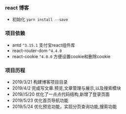 ### react 博客 
- 初始化 `yarn install --save`
### 项目依赖
- antd `^3.15.1`
 支付宝react组件库
- react-router-dom `^4.4.0`
- react-cookie `^4.0.0`
  方便设置cookie和删除cookie
### 项目历程
- 2019/3/21 构建博客项目目录
- 2019/4/2 完成写文章.预览,文章管理与展示,以及搜索模块
- 2019//5/20  优化了一点点代码结构,新增了登录页面
- 2019/5/23 优化首页导航功能
- 2019/5/24 优化预览功能，实现分页查询功能,搜索功能
